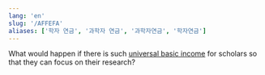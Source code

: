 ```yaml
---
lang: 'en'
slug: '/AFFEFA'
aliases: ['학자 연금', '과학자 연금', '과학자연금', '학자연금']
---
```


What would happen if there is such [universal basic income](https://en.wikipedia.org/wiki/Universal_basic_income) for scholars so that they can focus on their research?
